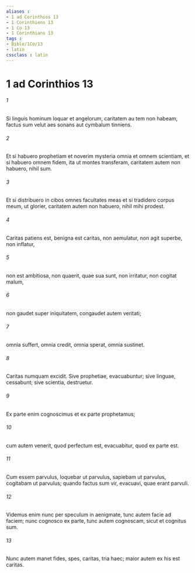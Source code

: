 ```yaml
---
aliases : 
- 1 ad Corinthios 13
- 1 Corinthiens 13
- 1 Co 13
- 1 Corinthians 13
tags : 
- Bible/1Co/13
- latin
cssclass : latin
---
```


# 1 ad Corinthios 13

###### 1
Si linguis hominum loquar et angelorum, caritatem au tem non habeam, factus sum velut aes sonans aut cymbalum tinniens.
###### 2
Et si habuero prophetiam et noverim mysteria omnia et omnem scientiam, et si habuero omnem fidem, ita ut montes transferam, caritatem autem non habuero, nihil sum.
###### 3
Et si distribuero in cibos omnes facultates meas et si tradidero corpus meum, ut glorier, caritatem autem non habuero, nihil mihi prodest.
###### 4
Caritas patiens est, benigna est caritas, non aemulatur, non agit superbe, non inflatur, 
###### 5
non est ambitiosa, non quaerit, quae sua sunt, non irritatur, non cogitat malum, 
###### 6
non gaudet super iniquitatem, congaudet autem veritati; 
###### 7
omnia suffert, omnia credit, omnia sperat, omnia sustinet.
###### 8
Caritas numquam excidit. Sive prophetiae, evacuabuntur; sive linguae, cessabunt; sive scientia, destruetur. 
###### 9
Ex parte enim cognoscimus et ex parte prophetamus; 
###### 10
cum autem venerit, quod perfectum est, evacuabitur, quod ex parte est. 
###### 11
Cum essem parvulus, loquebar ut parvulus, sapiebam ut parvulus, cogitabam ut parvulus; quando factus sum vir, evacuavi, quae erant parvuli. 
###### 12
Videmus enim nunc per speculum in aenigmate, tunc autem facie ad faciem; nunc cognosco ex parte, tunc autem cognoscam, sicut et cognitus sum.
###### 13
Nunc autem manet fides, spes, caritas, tria haec; maior autem ex his est caritas.

